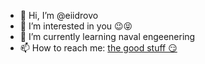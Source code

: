 - 👋 Hi, I’m @eiidrovo
- 👀 I’m interested in you 😉😝
- 🌱 I’m currently learning naval engeenering
- 📫 How to reach me: [the good stuff 😏](mailto:eiidrovo@protonmail.com)
